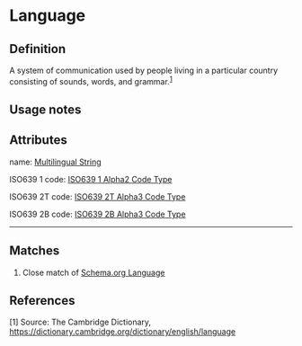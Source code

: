 # Language

## Definition
A system of communication used by people living in a particular country consisting of sounds, words, and grammar.<sup>[1](#fn1)</sup>

## Usage notes

## Attributes
name: [Multilingual String](../datatypes/Multilingual_String.md)

ISO639 1 code: [ISO639 1 Alpha2 Code Type](../datatypes/ISO639_1_Alpha2_Code.md)

ISO639 2T code: [ISO639 2T Alpha3 Code Type](../datatypes/ISO639_2T_Alpha3_Code.md)

ISO639 2B code: [ISO639 2B Alpha3 Code Type](../datatypes/ISO639_2B_Alpha3_Code.md)

---

## Matches
1. Close match of [Schema.org Language](https://schema.org/Language)

## References
<a name="fn1">\[1\]</a> Source: The Cambridge Dictionary, https://dictionary.cambridge.org/dictionary/english/language
